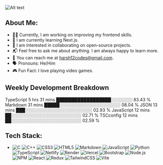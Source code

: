![Alt text](link-to-your-image.png) <!-- Replace with your image link -->

## About Me:

- 👨‍💻 Currently, I am working on improving my frontend skills.
- 🌱 I am currently learning Next.js.
- 🤝 I am interested in collaborating on open-source projects.
- 📬 Feel free to ask me about anything. I am always happy to learn more.
- 📧 You can reach me at [harsh12codes@gmail.com](mailto:harsh12codes@gmail.com).
- 🗣 Pronouns: He/Him
- 🎮 Fun Fact: I love playing video games.

## Weekly Development Breakdown

TypeScript  5 hrs 31 mins ██████████████████░░░░░░░  83.43 %
Markdown    31 mins       █████░░░░░░░░░░░░░░░░░░░░  08.04 %
JSON        13 mins       ███░░░░░░░░░░░░░░░░░░░░░░  02.93 %
JavaScript  12 mins       ██░░░░░░░░░░░░░░░░░░░░░░░  02.71 %
TSCconfig   12 mins       ██░░░░░░░░░░░░░░░░░░░░░░░  02.59 %

## Tech Stack:

- ![C](link-to-c-logo) ![C++](link-to-cpp-logo) ![CSS3](link-to-css3-logo) ![HTML5](link-to-html5-logo) ![Markdown](link-to-markdown-logo) ![JavaScript](link-to-javascript-logo) ![Python](link-to-python-logo) ![TypeScript](link-to-typescript-logo) ![Netlify](link-to-netlify-logo) ![Render](link-to-render-logo) ![Vercel](link-to-vercel-logo) ![Bootstrap](link-to-bootstrap-logo) ![Node.js](link-to-nodejs-logo) ![NPM](link-to-npm-logo) ![React](link-to-react-logo) ![Redux](link-to-redux-logo) ![TailwindCSS](link-to-tailwindcss-logo) ![Vite](link-to-vite-logo)
